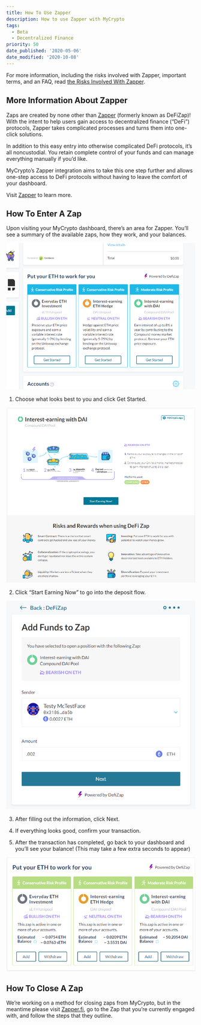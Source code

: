 ```yaml
---
title: How To Use Zapper
description: How to use Zapper with MyCrypto
tags:
  - Beta
  - Decentralized Finance
priority: 50
date_published: '2020-05-06'
date_modified: '2020-10-08'
---
```


For more information, including the risks involved with Zapper, important terms, and an FAQ, read [the Risks Involved With Zapper](/how-to/defi/risks-involved-with-zapper).

## More Information About Zapper

Zaps are created by none other than [Zapper](https://zapper.fi) (formerly known as DeFiZap)! With the intent to help users gain access to decentralized finance (“DeFi”) protocols, Zapper takes complicated processes and turns them into one-click solutions.

In addition to this easy entry into otherwise complicated DeFi protocols, it’s all noncustodial. You retain complete control of your funds and can manage everything manually if you’d like.

MyCrypto’s Zapper integration aims to take this one step further and allows one-step access to DeFi protocols without having to leave the comfort of your dashboard.

Visit [Zapper](https://zapper.fi) to learn more.

## How To Enter A Zap

Upon visiting your MyCrypto dashboard, there’s an area for Zapper. You’ll see a summary of the available zaps, how they work, and your balances.

![Dashboard](../../assets/how-to/defi/how-to-use-zapper/dashboard.png)

1. Choose what looks best to you and click Get Started.

![Information](../../assets/how-to/defi/how-to-use-zapper/information.png)

2. Click “Start Earning Now” to go into the deposit flow.

![Add funds](../../assets/how-to/defi/how-to-use-zapper/add-funds.png)

3. After filling out the information, click Next.

4. If everything looks good, confirm your transaction.

5. After the transaction has completed, go back to your dashboard and you’ll see your balance!
   (This may take a few extra seconds to appear)

![Zap finished](../../assets/how-to/defi/how-to-use-zapper/dashboard-finish.png)

## How To Close A Zap

We’re working on a method for closing zaps from MyCrypto, but in the meantime please visit [Zapper.fi](https://www.zapper.fi/), go to the Zap that you’re currently engaged with, and follow the steps that they outline.
